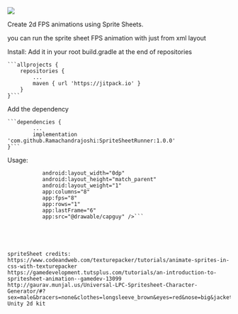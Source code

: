 [![](https://jitpack.io/v/Ramachandrajoshi/SpriteSheetRunner.svg)](https://jitpack.io/#Ramachandrajoshi/SpriteSheetRunner)

Create 2d FPS animations using Sprite Sheets.

you can run the sprite sheet FPS animation with just from xml layout

Install:
Add it in your root build.gradle at the end of repositories

	```allprojects {
		repositories {
			...
			maven { url 'https://jitpack.io' }
		}
	}```

Add the dependency

	```dependencies {
	        ...
	        implementation 'com.github.Ramachandrajoshi:SpriteSheetRunner:1.0.0'
	}```


Usage:

``` <com.codyzen.spriterunner.SpriteView
           android:layout_width="0dp"
           android:layout_height="match_parent"
           android:layout_weight="1"
           app:columns="8"
           app:fps="8"
           app:rows="1"
           app:lastFrame="6"
           app:src="@drawable/capguy" />```





spriteSheet credits:
https://www.codeandweb.com/texturepacker/tutorials/animate-sprites-in-css-with-texturepacker
https://gamedevelopment.tutsplus.com/tutorials/an-introduction-to-spritesheet-animation--gamedev-13099
http://gaurav.munjal.us/Universal-LPC-Spritesheet-Character-Generator/#?sex=male&bracers=none&clothes=longsleeve_brown&eyes=red&nose=big&jacket=tabard&legs=robe_skirt
Unity 2d kit